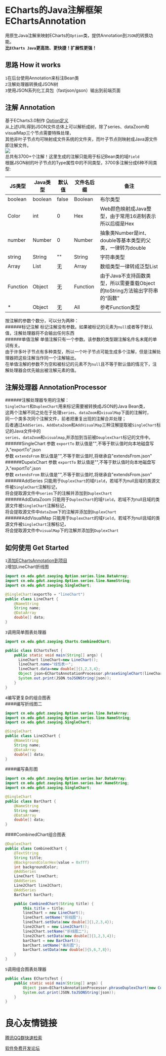 # ECharts的Java注解框架 EChartsAnnotation
  用原生Java注解来映射ECharts的`Option`类，提供Annotation到`JSON`的转换功能。  
  **比`ECharts Java`更高效、更快捷！扩展性更强！**
## 思路 How it works
`1`在后台使用Annotation来标注Bean类  
`2`注解处理器转换成JSON树  
`3`使用JSON系列化工具包（fastjson/gson）输出到前端页面  

## 注解 Annotation
基于ECharts3.0制作
[Option定义](http://echarts.baidu.com/documents/cn/option.json?_v_=1453695515722 "点击下载JSON文件")  
从上述URL得到JSON文件总体上可以解析成树，除了series、dataZoom和visualMap三个节点需要特殊处理，  
其他非叶子节点均可映射成文件系统的文件夹，而叶子节点则映射成Java源文件即注解文件。  
![](http://git.oschina.net/zaoying/EChartsAnnotation/raw/master/doc/Option_Annotation.png)  
总共有3700+个注解！这里生成的注解只能用于标记Bean类的域`Field`  
根据JSON树的叶子节点的Type属性中的不同类型，3700多注解分成6种不同类型:  

JS类型|Java类型|默认值|文件名后缀|备注
-------|--------|------|----------|----
boolean|boolean|false|Boolean|布尔类型
Color|int|0|Hex|Web颜色映射成Java整型，由于常用16进制表示所以后缀是Hex
number|Number|0|Number|抽象类Number是int、double等基本类型的父类，一律转为double
string|String|""|String|字符串类型
Array|List|无|Array|数组类型一律转成泛型List
Function|Object|无|Function|由于Java不支持函数类型，所以需要重载Object的toString方法输出字符串的“函数”
*|Object|无|All|参考Function类型

按注解的参数个数分，可以分为两种：  
######标记注解
标记注解没有参数。如果被标记的元素为`null`或者等于默认值，注解处理器将不会输出任何东西  
######单值注解
单值注解只有一个参数。该参数的类型跟注解名件名末尾的单词有关。  
由于许多叶子节点有多种类型，所以一个叶子节点可能生成多个注解，但是注解处理器把这些注解当作同一个注解输出。  
在单值注解的参数不为空和被标记的元素不为`null`且不等于默认值的情况下，注解处理器会优先输出被注解元素的值。  
## 注解处理器 AnnotationProcessor
######注解处理器专用的注解：  
`SingleChart`和`DuplexChart`用来标记需要被转换成JSON的Java Bean类，  
这两个注解不同之处在于处理`series`、`dataZoom`和`visualMap`下面的注解时，  
同一个类多次同个注解文件，前者把重复出现的注解合并处理；  
后者通过`AddSeries`、`AddDataZoom`和`AddVisualMap`三种注解提取被`SingleChart`标记的Java文件中的  
`series`、`dataZoom`和`visualmap`,并添加到当前被`DouplexChart`标记的文件中。
######SingleChart
参数 `exportTo` 默认值是"",不等于默认值时向本地磁盘写入"exportTo".json  
参数 `extendsFrom` 默认值是"",不等于默认值时,将继承自"extendsFrom.json"  
######DupelxChart
参数 `exportTo` 默认值是"",不等于默认值时向本地磁盘写入"exportTo".json  
参数 `extendsFrom` 默认值是"",不等于默认值时,将继承自"extendsFrom.json"  
######AddSeries
只能用于`DuplexChart`的域`Field`，若域不为null且域的类源文件被`SingleChart`注解标记，  
将会提取源文件中`series`下的注解并添加到`DuplexChart`  
######AddDataZoom
只能用于`DuplexChart`的域`Field`，若域不为null且域的类源文件被`SingleChart`注解标记，  
将会提取源文件中`dataZoom`下的注解并添加到`DuplexChart`   
######AddVisualMap
只能用于`DuplexChart`的域`Field`，若域不为null且域的类源文件被`SingleChart`注解标记，  
将会提取源文件中`visualMap`下的注解并添加到`DuplexChart`   
## 如何使用 Get Started
`1`[添加EChartsAnnotation到项目](https://github.com/zaoying/EChartsAnnotation/blob/master/out/artifacts/EChartsAnnotaion/EChartsAnnotaion.jar)  
`2`增加LineChart折线图
```Java
import cn.edu.gdut.zaoying.Option.series.line.DataArray;
import cn.edu.gdut.zaoying.Option.series.line.NameString;
import cn.edu.gdut.zaoying.SingleChart;

@SingleChart(exportTo = "lineChart")
public class LineChart {
    @NameString
    String name;
    @DataArray
    double[] data;
}
```
`3`调用简单图表处理器
```Java
import cn.edu.gdut.zaoying.Charts.CombinedChart;

public class EChartsTest {
    public static void main(String[] args) {
      LineChart lineChart=new LineChart();
      lineChart.name="线性表一";
      lineChart.data=new double[]{1,2,3,4};
      Object json=EChartsAnnotationProcessor.phraseSingleChart(lineChart);
      System.out.print(JSON.toJSONString(json));
    }
}
```
`4`编写更复杂的组合图表  
####编写折线图二
```Java
import cn.edu.gdut.zaoying.Option.series.line.DataArray;
import cn.edu.gdut.zaoying.Option.series.line.NameString;
import cn.edu.gdut.zaoying.SingleChart;

@SingleChart
public class Line2Chart {
    @NameString
    String name;
    @DataArray
    double[] data;
}
```
####编写条形图
```Java
import cn.edu.gdut.zaoying.Option.series.bar.DataArray;
import cn.edu.gdut.zaoying.Option.series.bar.NameString;
import cn.edu.gdut.zaoying.SingleChart;

@SingleChart
public class BarChart {
    @NameString
    String name;
    @DataArray
    double[] data;
}
```
####CombinedChart组合图表
```Java
@DuplexChart
public class CombinedChart {
    @TextString
    String title;
    @BackgroundColorHex(value = 0xfff)
    int backgroundColor;
    @AddSeries
    LineChart lineChart;
    @AddSeries
    Line2Chart line2Chart;
    @AddSeries
    BarChart barChart;

    public CombinedChart(String title) {
        this.title = title;
        lineChart = new LineChart();
        lineChart.setName("折线图");
        lineChart.setData(new double[]{1,2,3,4});
        line2Chart = new Line2Chart();
        line2Chart.setName("折线图二");
        line2Chart.setData(new double[]{1,2,3,4});
        barChart = new BarChart();
        barChart.setName("条形图");
        barChart.setData(new double[]{5,6,7,8});
    }
}
```
`5`调用组合图表处理器
```Java
public class EChartsTest {
    public static void main(String[] args) {
        Object json=EChartsAnnotationProcessor.phraseDuplexChart(new CombinedChart("组合图表"));
        System.out.print(JSON.toJSONString(json));
    }
}
```

 # 良心友情链接

[腾讯QQ群快速检索](http://u.720life.cn/s/8cf73f7c)

[软件免费开发论坛](http://u.720life.cn/s/bbb01dc0)